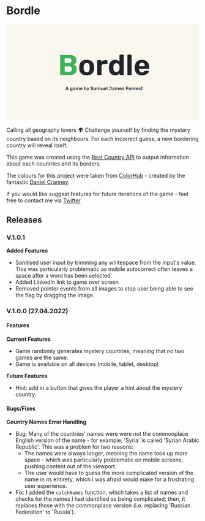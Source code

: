 # Bordle

![Bordle logo](assets/imgs/loading-screen.png)

Calling all geography lovers 🌍 Challenge yourself by finding the mystery country based on its neighbours. For each incorrect guess, a new bordering country will reveal itself.

This game was created using the [Rest Country API](https://restcountries.com/) to output information about each countries and its borders.

The colours for this project were taken from [ColorHub](https://colorhub.vercel.app/) - created by the fantastic [Daniel Cranney](https://twitter.com/danielcranney).

If you would like suggest features for future iterations of the game - feel free to contact me via [Twitter](https://twitter.com/samueljforrest)

## Releases

### V.1.0.1

**Added Features**

- Sanitised user input by trimming any whitespace from the input's value. This was particularly problematic as mobile autocorrect often leaves a space after a word has been selected.
- Added LinkedIn link to game over screen
- Removed pointer events from all images to stop user being able to see the flag by dragging the image.

### V.1.0.0 (27.04.2022)

#### Features

**Current Features**

- Game randomly generates mystery countries, meaning that no two games are the same.
- Game is available on all devices (mobile, tablet, desktop)

**Future Features**

- Hint: add in a button that gives the player a hint about the mystery country.

#### Bugs/Fixes

**Country Names Error Handling**

- Bug: Many of the countries' names were were not the commonplace English version of the name - for example, 'Syria' is called 'Syrian Arabic Republic'. This was a problem for two reasons:
  - The names were always longer, meaning the name took up more space - which was particularly problematic on mobile screens, pushing content out of the viewport.
  - The user would have to guess the more complicated version of the name in its entirety, which I was afraid would make for a frustrating user experience.
- Fix: I added the `catchNames` function, which takes a list of names and checks for the names I had identified as being complicated; then, it replaces those with the commonplace version (i.e. replacing 'Russian Federation' to 'Russia').

